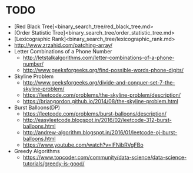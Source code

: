 # TODO

* [Red Black Tree]<binary_search_tree/red_black_tree.md>
* [Order Statistic Tree]<binary_search_tree/order_statistic_tree.md>
* [Lexicographic Rank]<binary_search_tree/lexicographic_rank.md>
* <http://www.zrzahid.com/patching-array/>
* Letter Combinations of a Phone Number
    * <http://letstalkalgorithms.com/letter-combinations-of-a-phone-number/>
    * <http://www.geeksforgeeks.org/find-possible-words-phone-digits/>
* Skyline Problem
    * <http://www.geeksforgeeks.org/divide-and-conquer-set-7-the-skyline-problem/>
    * <https://leetcode.com/problems/the-skyline-problem/description/>
    * <https://briangordon.github.io/2014/08/the-skyline-problem.html>
* Burst Balloons(DP)
    * <https://leetcode.com/problems/burst-balloons/description/>
    * <http://easyleetcode.blogspot.in/2016/02/leetcode-312-burst-balloons.html>
    * <http://andrew-algorithm.blogspot.in/2016/01/leetcode-oj-burst-balloons.html>
    * <https://www.youtube.com/watch?v=IFNibRVgFBo>
* Greedy Algorithms
    * <https://www.topcoder.com/community/data-science/data-science-tutorials/greedy-is-good/>
